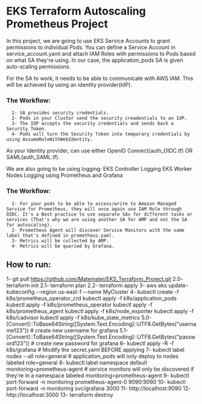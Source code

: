 # EKS Terraform Autoscaling Prometheus Project

In this project, we are going to use EKS Service Accounts to grant permissions to individual Pods. You can define a Service Account in service_account.yaml and attach IAM Roles with permissions to Pods based on what SA they're using. In our case, the application_pods SA is given auto-scaling permissions. 

  For the SA to work, it needs to be able to communicate with AWS IAM. This will be achieved by using an identity provider(IdP). 
###    The Workflow:
      1- SA provides security credentials. 
      2- Pods in your Cluster send the security creadentials to an IdP.
      3- The IdP accepts the security credentials and sends back a Security Token.
      4- Pods will turn the Security Token into temporary credentials by using AssumeRoleWithWebIdentity.
  As your Identity provider, can use either OpenID Connect(auth_OIDC.tf) OR SAML(auth_SAML.tf).

We are also going to be using logging:
  EKS Controller Logging
  EKS Worker Nodes Logging using Prometheus and Grafana
###    The Workflow:
      1- For your pods to be able to access/write to Amazon Managed Service for Prometheus, they will once again use IAM Role through OIDC. It's a Best practice to use separate SAs for different tasks or services (That's why we are using another SA for AMP and not the SA for autoscaling).
      2- Prometheus Agent will discover Service Monitors with the same label that's defined in prometheus.yaml.
      3- Metrics will be collected by AMP.
      4- Metrics will be queried by Grafana.

## How to run:
  1- git pull https://github.com/Matematej/EKS_Terraform_Project.git
  2.0- terraform init
  2.1- terraform plan
  2.2- terraform apply
  3- aws eks update-kubeconfig --region us-east-1 --name MyCluster
  4- 
    kubectl create -f k8s/prometheus_operator_crd
    kubectl apply -f k8s/application_pods
    kubectl apply -f k8s/prometheus_operator
    kubectl apply -f k8s/prometheus_agent
    kubectl apply -f k8s/node_exporter
    kubectl apply -f k8s/cadvisor
    kubectl apply -f k8s/kube_state_metrics
  5.0- [Convert]::ToBase64String([System.Text.Encoding]::UTF8.GetBytes("username123")) # create new username for grafana
  5.1- [Convert]::ToBase64String([System.Text.Encoding]::UTF8.GetBytes("password123")) # create new password for grafana
  6- kubectl apply -R -f k8s/grafana # Modify the secret.yaml BEFORE applying
  7- kubectl label nodes --all role=general # application_pods will only deploy to nodes labeled role=general
  8- kubectl label namespace default monitoring=prometheus-agent # service monitors will only be discovered if they're in a namespace labeled monitoring=prometheus-agent
  9- kubectl port-forward -n monitoring prometheus-agent-0 9090:9090
  10- kubectl port-forward -n monitoring svc/grafana 3000
  11- http://localhost:9090
  12- http://localhost:3000
  13- terraform destroy